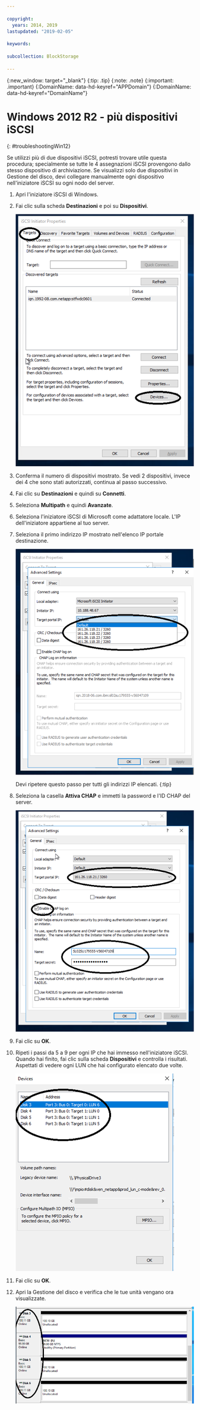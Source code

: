```yaml
---

copyright:
  years: 2014, 2019
lastupdated: "2019-02-05"

keywords:

subcollection: BlockStorage

---
```


{:new_window: target="_blank"}
{:tip: .tip}
{:note: .note}
{:important: .important}
{:DomainName: data-hd-keyref="APPDomain"}
{:DomainName: data-hd-keyref="DomainName"}


# Windows 2012 R2 - più dispositivi iSCSI
{: #troubleshootingWin12}

Se utilizzi più di due dispositivi iSCSI, potresti trovare utile questa procedura; specialmente se tutte le 4 assegnazioni iSCSI provengono dallo stesso dispositivo di archiviazione. Se visualizzi solo due dispositivi in Gestione del disco, devi collegare manualmente ogni dispositivo nell'iniziatore iSCSI su ogni nodo del server.

1. Apri l'iniziatore iSCSI di Windows.
2. Fai clic sulla scheda **Destinazioni** e poi su **Dispositivi**.

   ![Proprietà iniziatore iSCSI](/images/win12-ts1.png)
3. Conferma il numero di dispositivi mostrato. Se vedi 2 dispositivi, invece dei 4 che sono stati autorizzati, continua al passo successivo.
4. Fai clic su **Destinazioni** e quindi su **Connetti**.
5. Seleziona **Multipath** e quindi **Avanzate**.
6. Seleziona l'iniziatore iSCSI di Microsoft come adattatore locale. L'IP dell'iniziatore appartiene al tuo server.
7. Seleziona il primo indirizzo IP mostrato nell'elenco IP portale destinazione.

   ![Impostazioni avanzate, indirizzi IP](/images/win12-ts3.png)

   Devi ripetere questo passo per tutti gli indirizzi IP elencati.
   {:tip}

8. Seleziona la casella **Attiva CHAP** e immetti la password e l'ID CHAP del server.

   ![Impostazioni avanzate, CHAP](/images/win12-ts4.png)
9. Fai clic su **OK**.
10. Ripeti i passi da 5 a 9 per ogni IP che hai immesso nell'iniziatore iSCSI. Quando hai finito, fai clic sulla scheda **Dispositivi** e controlla i risultati. Aspettati di vedere ogni LUN che hai configurato elencato due volte.

    ![Scheda Dispositivi](/images/win12-ts5.png)
11. Fai clic su **OK**.
12. Apri la Gestione del disco e verifica che le tue unità vengano ora visualizzate.

    ![Gestione dispositivi](/images/win12-ts6.png)
